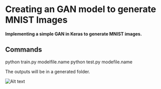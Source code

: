 # **Creating an GAN model to generate MNIST Images**

**Implementing a simple GAN in Keras to generate MNIST images.**
## Commands
python train.py modelfile.name
python test.py modefile.name

The outputs will be in a generated folder.

![Alt text](assets/path/to/img.jpg?raw=true "Title")
